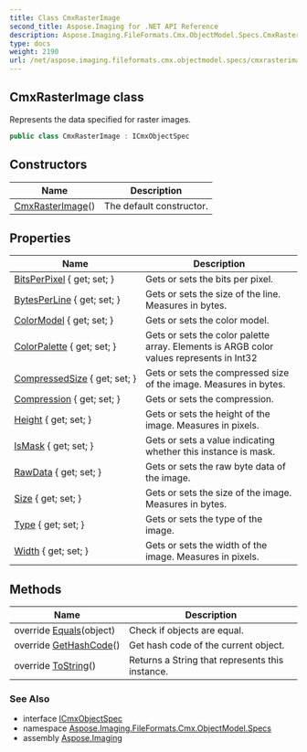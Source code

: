 ```yaml
---
title: Class CmxRasterImage
second_title: Aspose.Imaging for .NET API Reference
description: Aspose.Imaging.FileFormats.Cmx.ObjectModel.Specs.CmxRasterImage class. Represents the data specified for raster images
type: docs
weight: 2190
url: /net/aspose.imaging.fileformats.cmx.objectmodel.specs/cmxrasterimage/
---
```

## CmxRasterImage class

Represents the data specified for raster images.

```csharp
public class CmxRasterImage : ICmxObjectSpec
```

## Constructors

| Name | Description |
| --- | --- |
| [CmxRasterImage](cmxrasterimage/)() | The default constructor. |

## Properties

| Name | Description |
| --- | --- |
| [BitsPerPixel](../../aspose.imaging.fileformats.cmx.objectmodel.specs/cmxrasterimage/bitsperpixel/) { get; set; } | Gets or sets the bits per pixel. |
| [BytesPerLine](../../aspose.imaging.fileformats.cmx.objectmodel.specs/cmxrasterimage/bytesperline/) { get; set; } | Gets or sets the size of the line. Measures in bytes. |
| [ColorModel](../../aspose.imaging.fileformats.cmx.objectmodel.specs/cmxrasterimage/colormodel/) { get; set; } | Gets or sets the color model. |
| [ColorPalette](../../aspose.imaging.fileformats.cmx.objectmodel.specs/cmxrasterimage/colorpalette/) { get; set; } | Gets or sets the color palette array. Elements is ARGB color values represents in Int32 |
| [CompressedSize](../../aspose.imaging.fileformats.cmx.objectmodel.specs/cmxrasterimage/compressedsize/) { get; set; } | Gets or sets the compressed size of the image. Measures in bytes. |
| [Compression](../../aspose.imaging.fileformats.cmx.objectmodel.specs/cmxrasterimage/compression/) { get; set; } | Gets or sets the compression. |
| [Height](../../aspose.imaging.fileformats.cmx.objectmodel.specs/cmxrasterimage/height/) { get; set; } | Gets or sets the height of the image. Measures in pixels. |
| [IsMask](../../aspose.imaging.fileformats.cmx.objectmodel.specs/cmxrasterimage/ismask/) { get; set; } | Gets or sets a value indicating whether this instance is mask. |
| [RawData](../../aspose.imaging.fileformats.cmx.objectmodel.specs/cmxrasterimage/rawdata/) { get; set; } | Gets or sets the raw byte data of the image. |
| [Size](../../aspose.imaging.fileformats.cmx.objectmodel.specs/cmxrasterimage/size/) { get; set; } | Gets or sets the size of the image. Measures in bytes. |
| [Type](../../aspose.imaging.fileformats.cmx.objectmodel.specs/cmxrasterimage/type/) { get; set; } | Gets or sets the type of the image. |
| [Width](../../aspose.imaging.fileformats.cmx.objectmodel.specs/cmxrasterimage/width/) { get; set; } | Gets or sets the width of the image. Measures in pixels. |

## Methods

| Name | Description |
| --- | --- |
| override [Equals](../../aspose.imaging.fileformats.cmx.objectmodel.specs/cmxrasterimage/equals/)(object) | Check if objects are equal. |
| override [GetHashCode](../../aspose.imaging.fileformats.cmx.objectmodel.specs/cmxrasterimage/gethashcode/)() | Get hash code of the current object. |
| override [ToString](../../aspose.imaging.fileformats.cmx.objectmodel.specs/cmxrasterimage/tostring/)() | Returns a String that represents this instance. |

### See Also

* interface [ICmxObjectSpec](../icmxobjectspec/)
* namespace [Aspose.Imaging.FileFormats.Cmx.ObjectModel.Specs](../../aspose.imaging.fileformats.cmx.objectmodel.specs/)
* assembly [Aspose.Imaging](../../)



